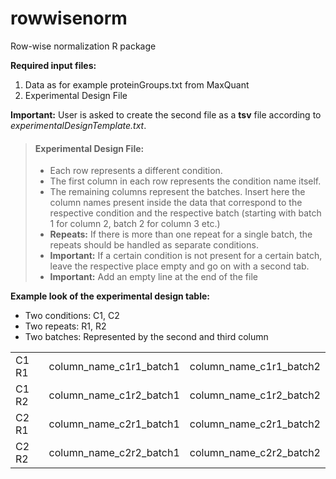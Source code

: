 # rowwisenorm
Row-wise normalization R package

**Required input files:**
1. Data as for example proteinGroups.txt from MaxQuant
2. Experimental Design File 

**Important:**
User is asked to create the second file as a **tsv** file according to *experimentalDesignTemplate.txt*.

> #### Experimental Design File:  
> - Each row represents a different condition.
> - The first column in each row represents the condition name itself. 
> - The remaining columns represent the batches. Insert here the column names present inside the data that correspond to the respective condition and the respective batch (starting with batch 1 for column 2, batch 2 for column 3 etc.)
> - **Repeats:** If there is more than one repeat for a single batch, the repeats should be handled as separate conditions.
> - **Important:** If a certain condition is not present for a certain batch, leave the respective place empty and go on with a second tab.  
> - **Important:** Add an empty line at the end of the file

**Example look of the experimental design table:**
- Two conditions: C1, C2
- Two repeats: R1, R2
- Two batches: Represented by the second and third column

|             |                           |                         |
|-------------|---------------------------|-------------------------|
| C1 R1       | column_name_c1r1_batch1   | column_name_c1r1_batch2 |
| C1 R2       | column_name_c1r2_batch1   | column_name_c1r2_batch2 |
| C2 R1       | column_name_c2r1_batch1   | column_name_c2r1_batch2 |
| C2 R2       | column_name_c2r2_batch1   | column_name_c2r2_batch2 |

